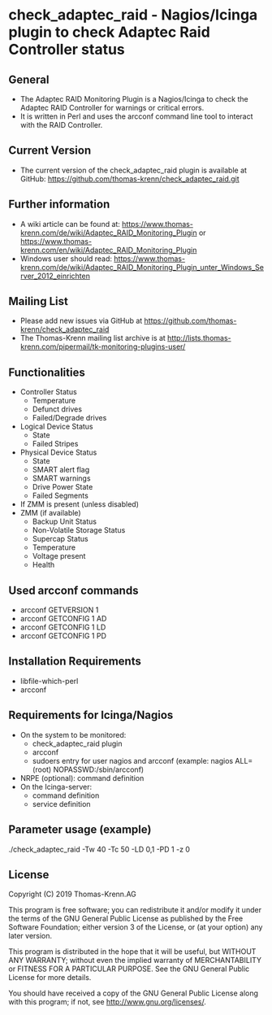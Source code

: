 # check_adaptec_raid - Nagios/Icinga plugin to check Adaptec Raid Controller status

## General

* The Adaptec RAID Monitoring Plugin is a Nagios/Icinga to check the Adaptec RAID
  Controller for warnings or critical errors.
* It is written in Perl and uses the arcconf command line tool to interact with
  the RAID Controller.

## Current Version

* The current version of the check_adaptec_raid plugin is available at GitHub:
  https://github.com/thomas-krenn/check_adaptec_raid.git

## Further information

* A wiki article can be found at:
  https://www.thomas-krenn.com/de/wiki/Adaptec_RAID_Monitoring_Plugin or
  https://www.thomas-krenn.com/en/wiki/Adaptec_RAID_Monitoring_Plugin
* Windows user should read:
  https://www.thomas-krenn.com/de/wiki/Adaptec_RAID_Monitoring_Plugin_unter_Windows_Server_2012_einrichten

## Mailing List
* Please add new issues via GitHub at https://github.com/thomas-krenn/check_adaptec_raid
* The Thomas-Krenn mailing list archive is at http://lists.thomas-krenn.com/pipermail/tk-monitoring-plugins-user/

## Functionalities

* Controller Status
  * Temperature
  * Defunct drives
  * Failed/Degrade drives
* Logical Device Status
  * State
  * Failed Stripes
* Physical Device Status
  * State
  * SMART alert flag
  * SMART warnings
  * Drive Power State
  * Failed Segments
* If ZMM is present (unless disabled)
* ZMM (if available)
  * Backup Unit Status
  * Non-Volatile Storage Status
  * Supercap Status
  * Temperature
  * Voltage present
  * Health

## Used arcconf commands

* arcconf GETVERSION 1
* arcconf GETCONFIG 1 AD
* arcconf GETCONFIG 1 LD
* arcconf GETCONFIG 1 PD

## Installation Requirements

* libfile-which-perl
* arcconf

## Requirements for Icinga/Nagios

* On the system to be monitored:
  * check_adaptec_raid plugin
  * arcconf
  * sudoers entry for user nagios and arcconf
    (example: nagios ALL=(root) NOPASSWD:/sbin/arcconf)
* NRPE (optional): command definition
* On the Icinga-server:
  * command definition
  * service definition

## Parameter usage (example)
./check_adaptec_raid -Tw 40 -Tc 50 -LD 0,1 -PD 1 -z 0


## License

Copyright (C) 2019 Thomas-Krenn.AG

This program is free software; you can redistribute it and/or modify it under
the terms of the GNU General Public License as published by the Free Software
Foundation; either version 3 of the License, or (at your option) any later version.
 
This program is distributed in the hope that it will be useful, but WITHOUT
ANY WARRANTY; without even the implied warranty of MERCHANTABILITY or FITNESS
FOR A PARTICULAR PURPOSE. See the GNU General Public License for more details.

You should have received a copy of the GNU General Public License along with
this program; if not, see http://www.gnu.org/licenses/.

